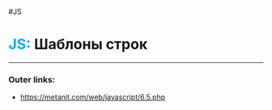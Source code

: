 #JS
# <font color="#00b0f0">JS:</font> Шаблоны строк
---
### Outer links:
- https://metanit.com/web/javascript/6.5.php